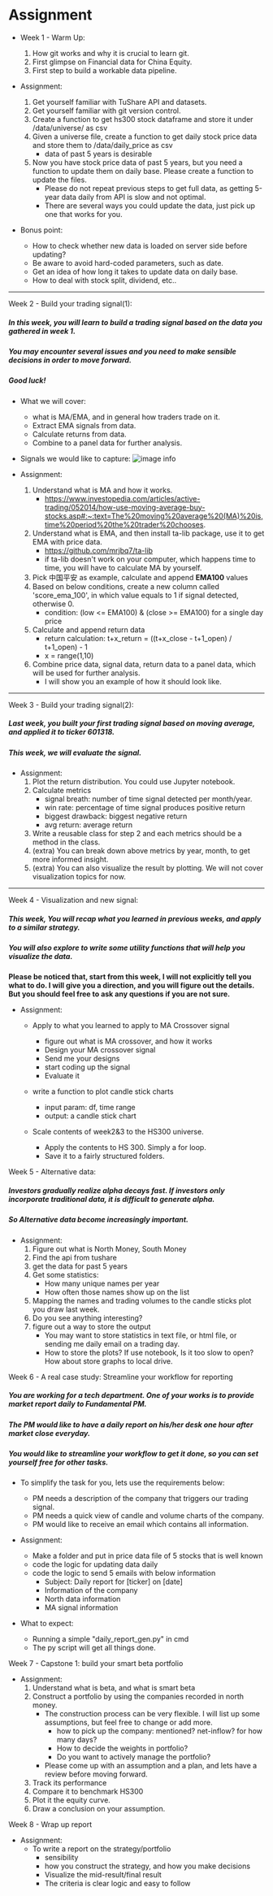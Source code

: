 # Assignment

- Week 1 - Warm Up:
    1. How git works and why it is crucial to learn git.
    2. First glimpse on Financial data for China Equity.
    3. First step to build a workable data pipeline.

- Assignment:
    1. Get yourself familiar with TuShare API and datasets.
    2. Get yourself familiar with git version control.
    3. Create a function to get hs300 stock dataframe and store it under /data/universe/ as csv
    4. Given a universe file, create a function to get daily stock price data and store them to /data/daily_price as csv
        - data of past 5 years is desirable
    5. Now you have stock price data of past 5 years, but you need a function to update them on daily base. Please create a function to update the files.
        - Please do not repeat previous steps to get full data, as getting 5-year data daily from API is slow and not optimal. 
        - There are several ways you could update the data, just pick up one that works for you.
    
- Bonus point:
    - How to check whether new data is loaded on server side before updating?
    - Be aware to avoid hard-coded parameters, such as date.
    - Get an idea of how long it takes to update data on daily base. 
    - How to deal with stock split, dividend, etc..

---

Week 2 - Build your trading signal(1):
##### In this week, you will learn to build a trading signal based on the data you gathered in week 1.
##### You may encounter several issues and you need to make sensible decisions in order to move forward.
##### Good luck!

- What we will cover:
    - what is MA/EMA, and in general how traders trade on it.
    - Extract EMA signals from data.
    - Calculate returns from data.
    - Combine to a panel data for further analysis.

- Signals we would like to capture:
    ![image info](images/iShot2020-09-1608.59.24.png)

- Assignment:
    1. Understand what is MA and how it works.
        - https://www.investopedia.com/articles/active-trading/052014/how-use-moving-average-buy-stocks.asp#:~:text=The%20moving%20average%20(MA)%20is,time%20period%20the%20trader%20chooses.
    2. Understand what is EMA, and then install ta-lib package, use it to get EMA with price data.
        - https://github.com/mrjbq7/ta-lib
        - if ta-lib doesn't work on your computer, which happens time to time, you will have to calculate MA by yourself.
    3. Pick 中国平安 as example, calculate and append **EMA100** values
    4. Based on below conditions, create a new column called 'score_ema_100', in which value equals to 1 if signal detected, otherwise 0.
        - condition: (low <= EMA100) & (close >= EMA100) for a single day price
    5. Calculate and append return data
        - return calculation: t+x_return = ((t+x_close - t+1_open) / t+1_open) - 1
        - x = range(1,10)
    6. Combine price data, signal data, return data to a panel data, which will be used for further analysis.
        - I will show you an example of how it should look like.
    

---

Week 3 - Build your trading signal(2):
##### Last week, you built your first trading signal based on moving average, and applied it to ticker 601318.
##### This week, we will evaluate the signal.

- Assignment:
    1. Plot the return distribution. You could use Jupyter notebook.
    2. Calculate metrics
        - signal breath: number of time signal detected per month/year.
        - win rate: percentage of time signal produces positive return
        - biggest drawback: biggest negative return
        - avg return: average return
    3. Write a reusable class for step 2 and each metrics should be a method in the class.
    4. (extra) You can break down above metrics by year, month, to get more informed insight.
    5. (extra) You can also visualize the result by plotting. We will not cover visualization topics for now.
    
---

Week 4 - Visualization and new signal:
##### This week, You will recap what you learned in previous weeks, and apply to a similar strategy.
##### You will also explore to write some utility functions that will help you visualize the data.

**Please be noticed that, start from this week, I will not explicitly tell you what to do. I will give you a direction, and you will figure out the details.
But you should feel free to ask any questions if you are not sure.**

- Assignment:
    - Apply to what you learned to apply to MA Crossover signal
        - figure out what is MA crossover, and how it works
        - Design your MA crossover signal
        - Send me your designs
        - start coding up the signal
        - Evaluate it
        
    - write a function to plot candle stick charts
        - input param: df, time range
        - output: a candle stick chart
        
    - Scale contents of week2&3 to the HS300 universe.
        - Apply the contents to HS 300. Simply a for loop.
        - Save it to a fairly structured folders.


Week 5 - Alternative data:
##### Investors gradually realize alpha decays fast. If investors only incorporate traditional data, it is difficult to generate alpha.
##### So Alternative data become increasingly important.

- Assignment:
    1. Figure out what is North Money, South Money
    2. Find the api from tushare
    3. get the data for past 5 years
    4. Get some statistics:
        - How many unique names per year
        - How often those names show up on the list
    5. Mapping the names and trading volumes to the candle sticks plot you draw last week.
    6. Do you see anything interesting?
    7. figure out a way to store the output
        - You may want to store statistics in text file, or html file, or sending me daily email on a trading day.
        - How to store the plots? If use notebook, Is it too slow to open? How about store graphs to local drive.
    

Week 6 - A real case study: Streamline your workflow for reporting
##### You are working for a tech department. One of your works is to provide market report daily to Fundamental PM.
##### The PM would like to have a daily report on his/her desk one hour after market close everyday.
##### You would like to streamline your workflow to get it done, so you can set yourself free for other tasks.

- To simplify the task for you, lets use the requirements below:
    - PM needs a description of the company that triggers our trading signal.
    - PM needs a quick view of candle and volume charts of the company.
    - PM would like to receive an email which contains all information.

- Assignment:
    - Make a folder and put in price data file of 5 stocks that is well known
    - code the logic for updating data daily
    - code the logic to send 5 emails with below information
        - Subject: Daily report for [ticker] on [date]
        - Information of the company
        - North data information
        - MA signal information


- What to expect:
    - Running a simple "daily_report_gen.py" in cmd
    - The py script will get all things done.


Week 7 - Capstone 1: build your smart beta portfolio
- Assignment:
    1. Understand what is beta, and what is smart beta
    2. Construct a portfolio by using the companies recorded in north money.
        - The construction process can be very flexible. I will list up some assumptions, but feel free to change or add more.
            - how to pick up the company: mentioned? net-inflow? for how many days?
            - How to decide the weights in portfolio?
            - Do you want to actively manage the portfolio?
        - Please come up with an assumption and a plan, and lets have a review before moving forward.
    3. Track its performance
    4. Compare it to benchmark HS300
    5. Plot it the equity curve. 
    6. Draw a conclusion on your assumption.

Week 8 - Wrap up report
- Assignment:
    - To write a report on the strategy/portfolio
        - sensibility
        - how you construct the strategy, and how you make decisions
        - Visualize the mid-result/final result
        - The criteria is clear logic and easy to follow



